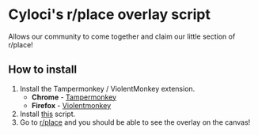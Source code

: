 # Cyloci's r/place overlay script

Allows our community to come together and claim our little section of r/place!

## How to install

1. Install the Tampermonkey / ViolentMonkey extension.
   - **Chrome** - [Tampermonkey](https://chrome.google.com/webstore/detail/tampermonkey/dhdgffkkebhmkfjojejmpbldmpobfkfo)
   - **Firefox** - [Violentmonkey](https://addons.mozilla.org/en-US/firefox/addon/violentmonkey)
2. Install [this](https://raw.githubusercontent.com/Cyloci/r-place-overlay/main/overlay.user.js) script.
3. Go to [r/place](https://new.reddit.com/r/place) and you should be able to see the overlay on the canvas!
